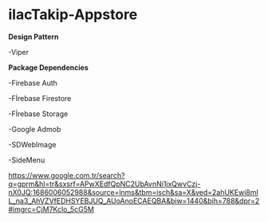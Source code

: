 # ilacTakip-Appstore

****Design Pattern****

-Viper


****Package Dependencies****

-Firebase Auth

-Fİrebase Firestore

-Fİrebase Storage

-Google Admob

-SDWebImage

-SideMenu

https://www.google.com.tr/search?q=gprm&hl=tr&sxsrf=APwXEdfQpNC2UbAvnNi1jxQwvCzj-nX0JQ:1686006052988&source=lnms&tbm=isch&sa=X&ved=2ahUKEwi8mIL_na3_AhVZVfEDHSYEBJUQ_AUoAnoECAEQBA&biw=1440&bih=788&dpr=2#imgrc=CjM7Kclo_5cG5M

